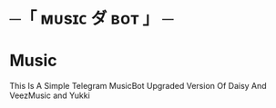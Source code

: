 # ─「 ᴍᴜsɪᴄ ダ ʙᴏᴛ 」 ─

# Music
This Is A Simple Telegram MusicBot Upgraded Version Of Daisy And VeezMusic and Yukki
